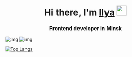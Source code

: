 <h1 align="center">Hi there, I'm <a href="https://daniilshat.ru/" target="_blank">Ilya</a> 
<img src="https://github.com/blackcater/blackcater/raw/main/images/Hi.gif" height="32"/></h1>
<h3 align="center">Frontend developer in Minsk</h3>   
<img src='https://github-profile-summary-cards.vercel.app/api/cards/profile-details?username=Grolland-creator&theme=solarized_dark' alt='img'/>
<img src='https://github-profile-summary-cards.vercel.app/api/cards/profile-details?username=Grolland-creator&theme=solarized_dark' alt='img'/>

[![Top Langs](https://github-readme-stats.vercel.app/api/top-langs/?username=Grolland-creator)](https://github.com/anuraghazra/github-readme-stats)
